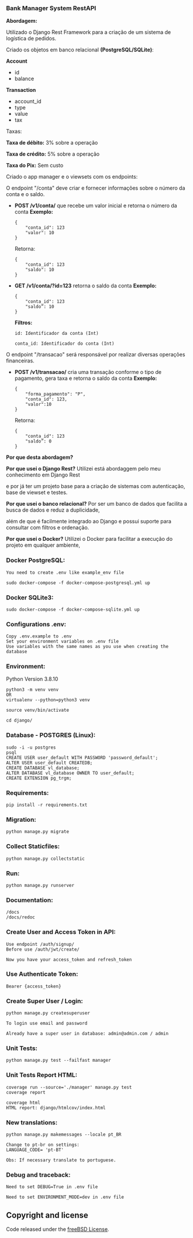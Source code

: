 ### Bank Manager System RestAPI
**Abordagem:** 

Utilizado o Django Rest Framework para a criação de um sistema de logística de pedidos.

Criado os objetos em banco relacional **(PostgreSQL/SQLite)**:

**Account** 
- id
- balance

**Transaction** 
- account_id
- type
- value
- tax

Taxas:

**Taxa de débito:** 3% sobre a operação

**Taxa de crédito:** 5% sobre a operação

**Taxa do Pix:** Sem custo

Criado o app manager e o viewsets com os endpoints:

O endpoint "/conta" deve criar e fornecer informações sobre o número da conta e o saldo. 

- **POST /v1/conta/** que recebe um valor inicial e retorna o número da conta
    **Exemplo:**
    ```
    {
        "conta_id": 123
        "valor": 10
    }
    ```
    Retorna:
    ```
    {
        "conta_id": 123
        "saldo": 10
    }
    ```  

- **GET /v1/conta/?id=123** retorna o saldo da conta
    **Exemplo:**
    ```
    {
        "conta_id": 123
        "saldo”: 10
    }
    ```
    **Filtros:**

      id: Identificador da conta (Int)

      conta_id: Identificador do conta (Int)


O endpoint "/transacao" será responsável por realizar diversas operações financeiras.

- **POST /v1/transacao/** cria uma transação conforme o tipo de pagamento, gera taxa e retorna o saldo da conta
    **Exemplo:**
    ```
    {
        "forma_pagamento": "P", 
        "conta_id": 123, 
        "valor":10
    }
    ```
    Retorna:
    ```
    {
        "conta_id": 123
        "saldo”: 0
    }
    ```  


**Por que desta abordagem?**

**Por que usei o Django Rest?** Utilizei está abordaggem pelo meu conhecimento em Django Rest

e por já ter um projeto base para a criação de sistemas com autenticação, base de viewset e testes.

**Por que usei o banco relacional?** Por ser um banco de dados que facilita a busca de dados e reduz a duplicidade, 

além de que é facilmente integrado ao Django e possui suporte para consultar com filtros e ordenação.

**Por que usei o Docker?** Utilizei o Docker para facilitar a execução do projeto em qualquer ambiente,


### Docker PostgreSQL:
```
You need to create .env like example_env file

sudo docker-compose -f docker-compose-postgresql.yml up
```


### Docker SQLite3:
```
sudo docker-compose -f docker-compose-sqlite.yml up
```


### Configurations .env: 
```
Copy .env.example to .env
Set your environment variables on .env file
Use variables with the same names as you use when creating the database
```


### Environment: 
Python Version 3.8.10
```
python3 -m venv venv 
OR
virtualenv --python=python3 venv

source venv/bin/activate

cd django/
```


### Database - POSTGRES (Linux): 
```
sudo -i -u postgres
psql
CREATE USER user_default WITH PASSWORD 'password_default';
ALTER USER user_default CREATEDB;
CREATE DATABASE vl_database;
ALTER DATABASE vl_database OWNER TO user_default;
CREATE EXTENSION pg_trgm;
```


### Requirements: 
```
pip install -r requirements.txt
```


### Migration: 
```
python manage.py migrate
```


### Collect Staticfiles: 
```
python manage.py collectstatic   
```


### Run: 
```
python manage.py runserver
```


### Documentation: 
```
/docs
/docs/redoc
```


### Create User and Access Token in API: 
```
Use endpoint /auth/signup/ 
Before use /auth/jwt/create/ 

Now you have your access_token and refresh_token
```


### Use Authenticate Token: 
```
Bearer {access_token}
```


### Create Super User / Login: 
```
python manage.py createsuperuser 

To login use email and password

Already have a super user in database: admin@admin.com / admin
```


### Unit Tests: 
```
python manage.py test --failfast manager
```


### Unit Tests Report HTML: 
```
coverage run --source='./manager' manage.py test
coverage report

coverage html
HTML report: django/htmlcov/index.html
```


### New translations:
```
python manage.py makemessages --locale pt_BR

Change to pt-br on settings:
LANGUAGE_CODE= 'pt-BT'

Obs: If necessary translate to portuguese.
```


### Debug and traceback:
```
Need to set DEBUG=True in .env file

Need to set ENVIRONMENT_MODE=dev in .env file
```

## Copyright and license

Code released under the [freeBSD License](https://github.com/Henriquejdc/BankManager/blob/master/LICENSE.md).
